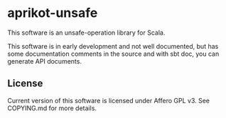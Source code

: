 # aprikot-unsafe

This software is an unsafe-operation library for Scala.

This software is in early development and not well documented, but has some
documentation comments in the source and with sbt doc, you can generate
API documents.

## License

Current version of this software is licensed under Affero GPL v3. See
COPYING.md for more details.
